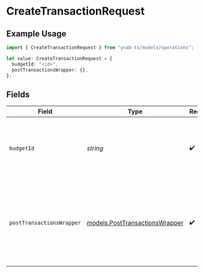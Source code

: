 # CreateTransactionRequest

## Example Usage

```typescript
import { CreateTransactionRequest } from "ynab-ts/models/operations";

let value: CreateTransactionRequest = {
  budgetId: "<id>",
  postTransactionsWrapper: {},
};
```

## Fields

| Field                                                                                                                                                                                                                                                                                        | Type                                                                                                                                                                                                                                                                                         | Required                                                                                                                                                                                                                                                                                     | Description                                                                                                                                                                                                                                                                                  |
| -------------------------------------------------------------------------------------------------------------------------------------------------------------------------------------------------------------------------------------------------------------------------------------------- | -------------------------------------------------------------------------------------------------------------------------------------------------------------------------------------------------------------------------------------------------------------------------------------------- | -------------------------------------------------------------------------------------------------------------------------------------------------------------------------------------------------------------------------------------------------------------------------------------------- | -------------------------------------------------------------------------------------------------------------------------------------------------------------------------------------------------------------------------------------------------------------------------------------------- |
| `budgetId`                                                                                                                                                                                                                                                                                   | *string*                                                                                                                                                                                                                                                                                     | :heavy_check_mark:                                                                                                                                                                                                                                                                           | The id of the budget. "last-used" can be used to specify the last used budget and "default" can be used if default budget selection is enabled (see: https://api.ynab.com/#oauth-default-budget).                                                                                            |
| `postTransactionsWrapper`                                                                                                                                                                                                                                                                    | [models.PostTransactionsWrapper](../../models/posttransactionswrapper.md)                                                                                                                                                                                                                    | :heavy_check_mark:                                                                                                                                                                                                                                                                           | The transaction or transactions to create.  To create a single transaction you can specify a value for the `transaction` object and to create multiple transactions you can specify an array of `transactions`.  It is expected that you will only provide a value for one of these objects. |